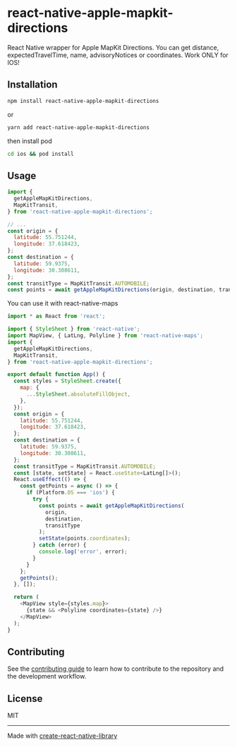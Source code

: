 # react-native-apple-mapkit-directions

React Native wrapper for Apple MapKit Directions.
You can get distance, expectedTravelTime, name, advisoryNotices or coordinates.
Work ONLY for IOS!

## Installation

```sh
npm install react-native-apple-mapkit-directions
```

or

```sh
yarn add react-native-apple-mapkit-directions
```

then install pod

```sh
cd ios && pod install
```

## Usage

```js
import {
  getAppleMapKitDirections,
  MapKitTransit,
} from 'react-native-apple-mapkit-directions';

// ...
const origin = {
  latitude: 55.751244,
  longitude: 37.618423,
};
const destination = {
  latitude: 59.9375,
  longitude: 30.308611,
};
const transitType = MapKitTransit.AUTOMOBILE;
const points = await getAppleMapKitDirections(origin, destination, transitType);
```

You can use it with react-native-maps

```js
import * as React from 'react';

import { StyleSheet } from 'react-native';
import MapView, { LatLng, Polyline } from 'react-native-maps';
import {
  getAppleMapKitDirections,
  MapKitTransit,
} from 'react-native-apple-mapkit-directions';

export default function App() {
  const styles = StyleSheet.create({
    map: {
      ...StyleSheet.absoluteFillObject,
    },
  });
  const origin = {
    latitude: 55.751244,
    longitude: 37.618423,
  };
  const destination = {
    latitude: 59.9375,
    longitude: 30.308611,
  };
  const transitType = MapKitTransit.AUTOMOBILE;
  const [state, setState] = React.useState<LatLng[]>();
  React.useEffect(() => {
    const getPoints = async () => {
      if (Platform.OS === 'ios') {
        try {
          const points = await getAppleMapKitDirections(
            origin,
            destination,
            transitType
          );
          setState(points.coordinates);
        } catch (error) {
          console.log('error', error);
        }
      }
    };
    getPoints();
  }, []);

  return (
    <MapView style={styles.map}>
      {state && <Polyline coordinates={state} />}
    </MapView>
  );
}

```

## Contributing

See the [contributing guide](CONTRIBUTING.md) to learn how to contribute to the repository and the development workflow.

## License

MIT

---

Made with [create-react-native-library](https://github.com/callstack/react-native-builder-bob)
